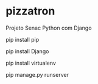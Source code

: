 # pizzatron
Projeto Senac Python com Django


pip install pip 

pip install Django

pip install virtualenv

pip manage.py runserver
